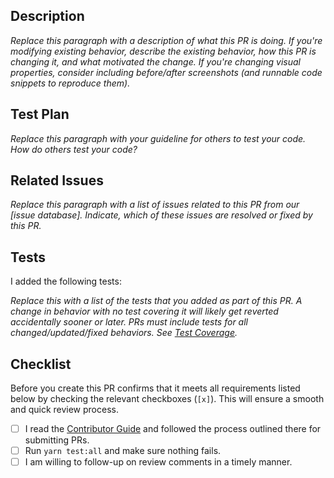## Description

_Replace this paragraph with a description of what this PR is doing. If you're modifying existing behavior, describe the existing behavior, how this PR is changing it, and what motivated the change. If you're changing visual properties, consider including before/after screenshots (and runnable code snippets to reproduce them)._

## Test Plan

_Replace this paragraph with your guideline for others to test your code. How do others test your code?_

## Related Issues

_Replace this paragraph with a list of issues related to this PR from our [issue database]. Indicate, which of these issues are
resolved or fixed by this PR._

## Tests

I added the following tests:

_Replace this with a list of the tests that you added as part of this PR. A change in behavior with no test covering it
will likely get reverted accidentally sooner or later. PRs must include tests for all changed/updated/fixed behaviors. See [Test Coverage](https://codecov.io/gh/crossplatformkorea/cpk-ui)._

## Checklist

Before you create this PR confirms that it meets all requirements listed below by checking the relevant checkboxes (`[x]`). This will ensure a smooth and quick review process.

- [ ] I read the [Contributor Guide](https://github.com/crossplatformkorea/cpk-ui/blob/main/CONTRIBUTING.md) and followed the process outlined there for submitting PRs.
- [ ] Run `yarn test:all` and make sure nothing fails.
- [ ] I am willing to follow-up on review comments in a timely manner.
